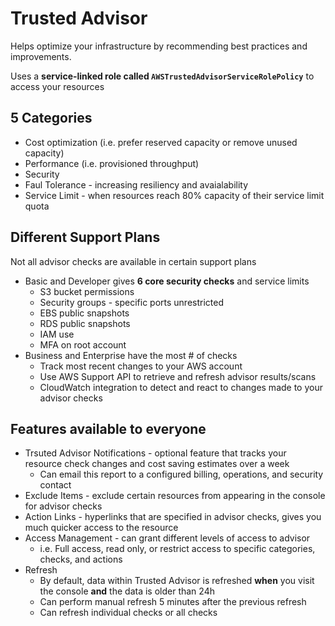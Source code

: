 # Trusted Advisor

Helps optimize your infrastructure by recommending best practices and improvements.

Uses a **service-linked role called `AWSTrustedAdvisorServiceRolePolicy`** to access your resources

## 5 Categories
- Cost optimization (i.e. prefer reserved capacity or remove unused capacity)
- Performance (i.e. provisioned throughput)
- Security
- Faul Tolerance - increasing resiliency and avaialability
- Service Limit - when resources reach 80% capacity of their service limit quota

## Different Support Plans
Not all advisor checks are available in certain support plans
- Basic and Developer gives **6 core security checks** and service limits
	- S3 bucket permissions
	- Security groups - specific ports unrestricted
	- EBS public snapshots
	- RDS public snapshots
	- IAM use
	- MFA on root account
- Business and Enterprise have the most # of checks
	- Track most recent changes to your AWS account
	- Use AWS Support API to retrieve and refresh advisor results/scans
	- CloudWatch integration to detect and react to changes made to your advisor checks

## Features available to everyone
- Trsuted Advisor Notifications - optional feature that tracks your resource check changes and cost saving estimates over a week
	- Can email this report to a configured billing, operations, and security contact
- Exclude Items - exclude certain resources from appearing in the console for advisor checks
- Action Links - hyperlinks that are specified in advisor checks, gives you much quicker access to the resource
- Access Management - can grant different levels of access to advisor
	- i.e. Full access, read only, or restrict access to specific categories, checks, and actions
- Refresh
	- By default, data within Trusted Advisor is refreshed **when** you visit the console **and** the data is older than 24h
	- Can perform manual refresh 5 minutes after the previous refresh
	- Can refresh individual checks or all checks
